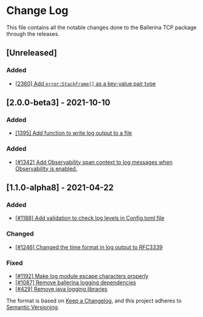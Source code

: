# Change Log
This file contains all the notable changes done to the Ballerina TCP package through the releases.

## [Unreleased]

### Added
- [[2360] Add `error:StackFrame[]` as a key-value pair type](https://github.com/ballerina-platform/ballerina-standard-library/issues/2360)

## [2.0.0-beta3] - 2021-10-10

### Added
- [[1395] Add function to write log output to a file](https://github.com/ballerina-platform/ballerina-standard-library/issues/1395)

### Added
- [[#1342] Add Observability span context to log messages when Observability is enabled.](https://github.com/ballerina-platform/ballerina-standard-library/issues/1342)

## [1.1.0-alpha8] - 2021-04-22

### Added
- [[#1188] Add validation to check log levels in Config.toml file](https://github.com/ballerina-platform/ballerina-standard-library/issues/1188)

### Changed
- [[#1246] Changed the time format in log output to RFC3339](https://github.com/ballerina-platform/ballerina-standard-library/issues/1246)

### Fixed
- [[#1192] Make log module escape characters properly](https://github.com/ballerina-platform/ballerina-standard-library/issues/1192)
- [[#1087] Remove ballerina logging dependencies](https://github.com/ballerina-platform/ballerina-standard-library/issues/1087)
- [[#429] Remove java logging libraries](https://github.com/ballerina-platform/ballerina-standard-library/issues/429)

The format is based on [Keep a Changelog](https://keepachangelog.com/en/1.0.0/), and this project adheres to [Semantic Versioning](https://semver.org/spec/v2.0.0.html).